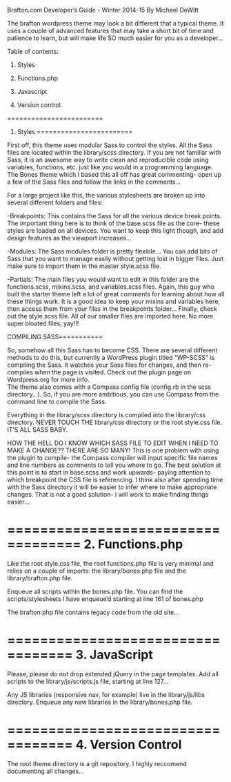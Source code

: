 Brafton.com Developer’s Guide - Winter 2014-15
By Michael DeWitt

The brafton wordpress theme may look a bit different that a typical theme.  It uses a couple of advanced features that may take a short bit of time and patience to learn, but will make life SO much easier for you as a developer…

Table of contents:

1.  Styles

2.  Functions.php

3.  Javascript

4.  Version control.

========================
1. Styles
========================

First off, this theme uses modular Sass to control the styles.  All the Sass files are located within the library/scss directory.  If you are not familiar with Sass, it is an awesome way to write clean and reproducible code using variables, functions, etc. just like you would in a programming language. The Bones theme which I based this all off has great commenting- open up a few of the Sass files and follow the links in the comments…

For a large project like this, the various stylesheets are broken up into several different folders and files:

-Breakpoints:  This contains the Sass for all the various device break points.  The important thing here is to think of the base.scss file as the core- these styles are loaded on all devices.  You want to keep this light though, and add design features as the viewport increases…

-Modules:  The Sass modules folder is pretty flexible…  You can add bits of Sass that you want to manage easily without getting lost in bigger files.  Just make sure to import them in the master style.scss file.

-Partials:  The main files you would want to edit in this folder are the functions.scss, mixins.scss, and variables.scss files.  Again, this guy who built the starter theme left a lot of great comments for learning about how all these things work.  It is a good idea to keep your mixins and variables here, then access them from your files in the breakpoints folder…
Finally, check out the style.scss file.  All of our smaller files are imported here.  No more super bloated files, yay!!!

COMPILING SASS===========

So, somehow all this Sass has to become CSS.  There are several different methods to do this, but currently a WordPress plugin titled “WP-SCSS” is compiling the Sass.  It watches your Sass files for changes, and then re-compiles when the page is visited.  Check out the plugin page on Wordpress.org for more info.  
The theme also comes with a Compass config file (config.rb in the scss directory…).  So, if you are more ambitious, you can use Compass from the command line to compile the Sass.

Everything in the library/scss directory is compiled into the library/css directory.  NEVER TOUCH THE library/css directory or the root style.css file.  IT’S ALL SASS BABY. 

HOW THE HELL DO I KNOW WHICH SASS FILE TO EDIT WHEN I NEED TO MAKE A CHANGE?? THERE ARE SO MANY!
This is one problem with using the plugin to compile- the Compass compiler will input specific file names and line numbers as comments to tell you where to go.  The best solution at this point is to start in base.scss and work upwards- paying attention to which breakpoint the CSS file is referencing.  I think also after spending time with the Sass directory it will be easier to infer where to make appropriate changes.  That is not a good solution- I will work to make finding things easier…

===================================
2. Functions.php
===================================

Like the root style.css file, the root functions.php file is very minimal and relies on a couple of imports:  the library/bones.php file and the library/brafton.php file.  

Enqueue all scripts within the bones.php file.  You can find the scripts/stylesheets I have enqueue’d starting at line 161 of bones.php 

The brafton.php file contains legacy code from the old site…

==================================
3. JavaScript
==================================

Please, please do not drop extended jQuery in the page templates.  Add all scripts to the library/js/scripts.js file, starting at line 127…

Any JS libraries (responsive nav, for example) live in the library/js/libs directory.  Enqueue any new libraries in the library/bones.php file.

==================================
4.  Version Control
==================================

The root theme directory is a git repository.  I highly reccomend documenting all changes...



